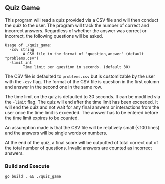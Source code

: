 ## Quiz Game
This program will read a quiz provided via a CSV file and will then conduct the quiz to the user. The program will track the number of correct and incorrect answers. Regardless of whether the answer was correct or incorrect, the following questions will be asked.

```
Usage of ./quiz_game:
  -csv string
    	A CSV file in the format of 'question,answer' (default "problems.csv")
  -limit int
    	Time limit per question in seconds. (default 30)
```

The CSV file is defaulted to `problems.csv` but is customizable by the user with the `-csv` flag. The format of the CSV file is question in the first column and answer in the second one in the same row.

The time limit on the quiz is defaulted to 30 seconds. It can be modified via the `-limit` flag. The quiz will end after the time limit has been exceeded. It will end the quiz and not wait for any final answers or interactions from the user once the time limit is exceeded. The answer has to be entered before the time limit expires to be counted.

An assumption made is that the CSV file will be relatively small (<100 lines) and the answers will be single words or numbers.

At the end of the quiz, a final score will be outputted of total correct out of the total number of questions. Invalid answers are counted as incorrect answers.


### Build and Execute
```
go build . && ./quiz_game
```
